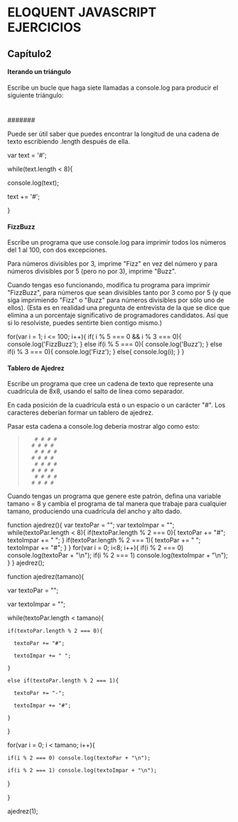 # ELOQUENT JAVASCRIPT EJERCICIOS #


## Capítulo2 ##


#### Iterando un triángulo ####

Escribe un bucle que haga siete llamadas a console.log para producir el siguiente triángulo:

#
##
###
####
#####
######
#######

Puede ser útil saber que puedes encontrar la longitud de una cadena de texto escribiendo .length después de ella.

var text = '#';

while(text.length < 8){

  console.log(text);

  text += '#';

}


#### FizzBuzz ####

Escribe un programa que use console.log para imprimir todos los números del 1 al 100, con dos excepciones. 

Para números divisibles por 3, imprime "Fizz" en vez del número y para números divisibles por 5 (pero no por 3), imprime "Buzz".

Cuando tengas eso funcionando, modifica tu programa para imprimir "FizzBuzz", para números que sean divisibles tanto por 3 como por 5 (y que siga imprimiendo "Fizz" o "Buzz" para números divisibles por sólo uno de ellos).
(Esta es en realidad una pregunta de entrevista de la que se dice que elimina a un porcentaje significativo de programadores candidatos. Así que si lo resolviste, puedes sentirte bien contigo mismo.)

for(var i = 1; i <= 100; i++){
  if( i % 5 === 0 && i % 3 === 0){
      console.log('FizzBuzz');
  }
  else if(i % 5 === 0){
      console.log('Buzz');
  }
  else if(i % 3 === 0){
    console.log('Fizz');
  }
  else{
    console.log(i);
  }
}


#### Tablero de Ajedrez ####


Escribe un programa que cree un cadena de texto que represente una cuadrícula de 8x8, usando el salto de línea como separador. 

En cada posición de la cuadrícula está o un espacio o un carácter "#". Los caracteres deberían formar un tablero de ajedrez. 

Pasar esta cadena a console.log debería mostrar algo como esto: 


>        # # # #
>       # # # #
>        # # # #
>       # # # #
>        # # # #
>       # # # #
>        # # # #
>       # # # #


Cuando tengas un programa que genere este patrón, defina una variable tamano = 8 y cambia el programa de tal manera que trabaje para cualquier tamano, produciendo una cuadrícula del ancho y alto dado. 


function ajedrez(){
  var textoPar = "";
  var textoImpar = "";
  while(textoPar.length < 8){
    if(textoPar.length % 2 === 0){
      textoPar += "#";
      textoImpar += " ";
    } 
     if(textoPar.length % 2 === 1){
      textoPar += " ";
      textoImpar += "#";
    } 
  }
  for(var i = 0; i<8; i++){
    if(i % 2 === 0) console.log(textoPar + "\n");
    if(i % 2 === 1) console.log(textoImpar + "\n");
  }
}
ajedrez();



function ajedrez(tamano){

  var textoPar = "";
  
  var textoImpar = "";
  
  while(textoPar.length < tamano){
  
    if(textoPar.length % 2 === 0){
    
      textoPar += "#";
      
      textoImpar += " ";
      
    } 
    
    else if(textoPar.length % 2 === 1){
    
      textoPar += "-";
      
      textoImpar += "#";
      
    } 
    
  }
  
  for(var i = 0; i < tamano; i++){
  
    if(i % 2 === 0) console.log(textoPar + "\n");
    
    if(i % 2 === 1) console.log(textoImpar + "\n");
    
  }
  
}

ajedrez(1);

